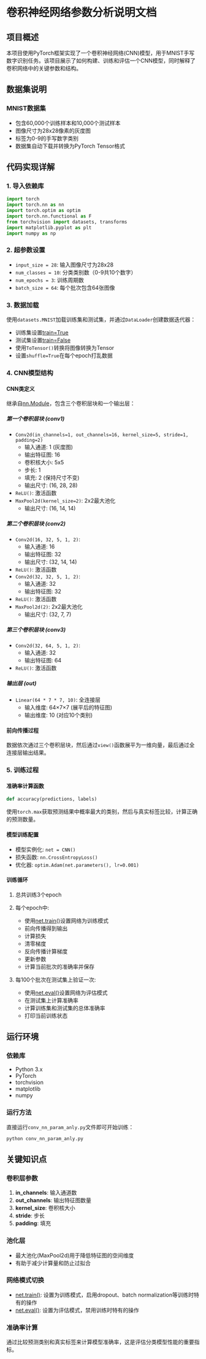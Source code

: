 # 卷积神经网络参数分析说明文档

## 项目概述

本项目使用PyTorch框架实现了一个卷积神经网络(CNN)模型，用于MNIST手写数字识别任务。该项目展示了如何构建、训练和评估一个CNN模型，同时解释了卷积网络中的关键参数和结构。

## 数据集说明

### MNIST数据集
- 包含60,000个训练样本和10,000个测试样本
- 图像尺寸为28x28像素的灰度图
- 标签为0-9的手写数字类别
- 数据集自动下载并转换为PyTorch Tensor格式

## 代码实现详解

### 1. 导入依赖库
```python
import torch
import torch.nn as nn
import torch.optim as optim
import torch.nn.functional as F
from torchvision import datasets, transforms
import matplotlib.pyplot as plt
import numpy as np
```

### 2. 超参数设置
- `input_size = 28`: 输入图像尺寸为28x28
- `num_classes = 10`: 分类类别数（0-9共10个数字）
- `num_epochs = 3`: 训练周期数
- `batch_size = 64`: 每个批次包含64张图像

### 3. 数据加载
使用`datasets.MNIST`加载训练集和测试集，并通过`DataLoader`创建数据迭代器：
- 训练集设置[train=True](file:///D:/Develop/pyproject/ai-learn/02%E6%B7%B1%E5%BA%A6%E5%AD%A6%E4%B9%A0%E6%A1%86%E6%9E%B6Pytorch/07LSTM%E6%96%87%E6%9C%AC%E5%88%86%E7%B1%BB%E5%AE%9E%E6%88%98/utils.py#L45-L45)
- 测试集设置[train=False](file:///D:/Develop/pyproject/ai-learn/02%E6%B7%B1%E5%BA%A6%E5%AD%A6%E4%B9%A0%E6%A1%86%E6%9E%B6Pytorch/07LSTM%E6%96%87%E6%9C%AC%E5%88%86%E7%B1%BB%E5%AE%9E%E6%88%98/utils.py#L45-L45)
- 使用`ToTensor()`转换将图像转换为Tensor
- 设置`shuffle=True`在每个epoch打乱数据

### 4. CNN模型结构

#### CNN类定义
继承自[nn.Module](file:///D:/Develop/pyproject/ai-learn/02%E6%B7%B1%E5%BA%A6%E5%AD%A6%E4%B9%A0%E6%A1%86%E6%9E%B6Pytorch/02%E4%BD%BF%E7%94%A8%E7%A5%9E%E7%BB%8F%E7%BD%91%E7%BB%9C%E8%BF%9B%E8%A1%8C%E5%88%86%E7%B1%BB%E4%BB%BB%E5%8A%A1/mnist_nn_classification_model.py#L8-L27)，包含三个卷积层块和一个输出层：

##### 第一个卷积层块 (conv1)
- `Conv2d(in_channels=1, out_channels=16, kernel_size=5, stride=1, padding=2)`
  - 输入通道: 1 (灰度图)
  - 输出特征图: 16
  - 卷积核大小: 5x5
  - 步长: 1
  - 填充: 2 (保持尺寸不变)
  - 输出尺寸: (16, 28, 28)
- `ReLU()`: 激活函数
- `MaxPool2d(kernel_size=2)`: 2x2最大池化
  - 输出尺寸: (16, 14, 14)

##### 第二个卷积层块 (conv2)
- `Conv2d(16, 32, 5, 1, 2)`: 
  - 输入通道: 16
  - 输出特征图: 32
  - 输出尺寸: (32, 14, 14)
- `ReLU()`: 激活函数
- `Conv2d(32, 32, 5, 1, 2)`:
  - 输入通道: 32
  - 输出特征图: 32
- `ReLU()`: 激活函数
- `MaxPool2d(2)`: 2x2最大池化
  - 输出尺寸: (32, 7, 7)

##### 第三个卷积层块 (conv3)
- `Conv2d(32, 64, 5, 1, 2)`:
  - 输入通道: 32
  - 输出特征图: 64
- `ReLU()`: 激活函数

##### 输出层 (out)
- `Linear(64 * 7 * 7, 10)`: 全连接层
  - 输入维度: 64×7×7 (展平后的特征图)
  - 输出维度: 10 (对应10个类别)

#### 前向传播过程
数据依次通过三个卷积层块，然后通过`view()`函数展平为一维向量，最后通过全连接层输出结果。

### 5. 训练过程

#### 准确率计算函数
```python
def accuracy(predictions, labels)
```
使用`torch.max`获取预测结果中概率最大的类别，然后与真实标签比较，计算正确的预测数量。

#### 模型训练配置
- 模型实例化: `net = CNN()`
- 损失函数: `nn.CrossEntropyLoss()`
- 优化器: `optim.Adam(net.parameters(), lr=0.001)`

#### 训练循环
1. 总共训练3个epoch
2. 每个epoch中:
   - 使用[net.train()](file:///D:/Develop/pyproject/ai-learn/02%E6%B7%B1%E5%BA%A6%E5%AD%A6%E4%B9%A0%E6%A1%86%E6%9E%B6Pytorch/07LSTM%E6%96%87%E6%9C%AC%E5%88%86%E7%B1%BB%E5%AE%9E%E6%88%98/models/TextRNN.py#L32-L37)设置网络为训练模式
   - 前向传播得到输出
   - 计算损失
   - 清零梯度
   - 反向传播计算梯度
   - 更新参数
   - 计算当前批次的准确率并保存

3. 每100个批次在测试集上验证一次:
   - 使用[net.eval()](file:///D:/Develop/pyproject/ai-learn/02%E6%B7%B1%E5%BA%A6%E5%AD%A6%E4%B9%A0%E6%A1%86%E6%9E%B6Pytorch/07LSTM%E6%96%87%E6%9C%AC%E5%88%86%E7%B1%BB%E5%AE%9E%E6%88%98/models/TextRNN.py#L39-L40)设置网络为评估模式
   - 在测试集上计算准确率
   - 计算训练集和测试集的总体准确率
   - 打印当前训练状态

## 运行环境

### 依赖库
- Python 3.x
- PyTorch
- torchvision
- matplotlib
- numpy

### 运行方法
直接运行`conv_nn_param_anly.py`文件即可开始训练：
```bash
python conv_nn_param_anly.py
```

## 关键知识点

### 卷积层参数
1. **in_channels**: 输入通道数
2. **out_channels**: 输出特征图数量
3. **kernel_size**: 卷积核大小
4. **stride**: 步长
5. **padding**: 填充

### 池化层
- 最大池化(MaxPool2d)用于降低特征图的空间维度
- 有助于减少计算量和防止过拟合

### 网络模式切换
- [net.train()](file:///D:/Develop/pyproject/ai-learn/02%E6%B7%B1%E5%BA%A6%E5%AD%A6%E4%B9%A0%E6%A1%86%E6%9E%B6Pytorch/07LSTM%E6%96%87%E6%9C%AC%E5%88%86%E7%B1%BB%E5%AE%9E%E6%88%98/models/TextRNN.py#L32-L37): 设置为训练模式，启用dropout、batch normalization等训练时特有的操作
- [net.eval()](file:///D:/Develop/pyproject/ai-learn/02%E6%B7%B1%E5%BA%A6%E5%AD%A6%E4%B9%A0%E6%A1%86%E6%9E%B6Pytorch/07LSTM%E6%96%87%E6%9C%AC%E5%88%86%E7%B1%BB%E5%AE%9E%E6%88%98/models/TextRNN.py#L39-L40): 设置为评估模式，禁用训练时特有的操作

### 准确率计算
通过比较预测类别和真实标签来计算模型准确率，这是评估分类模型性能的重要指标。